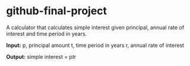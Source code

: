 # github-final-project
A calculator that calculates simple interest given principal, annual rate of interest and time period in years.

**Input:**
   p, principal amount
   t, time period in years
   r, annual rate of interest
   
**Output:**
   simple interest = p*t*r
